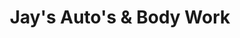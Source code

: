 ---
title: "Jay's Auto's & Body Work"
url: /cleburne/jays-autos-und-body-work/
shop: Autowerkstatt
---